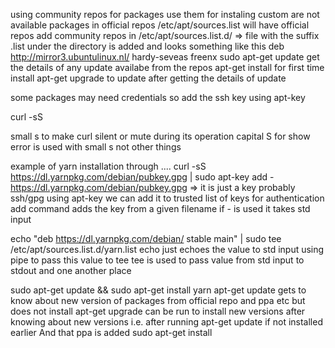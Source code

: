 using community repos for packages
use them for instaling custom are not available packages in official repos
/etc/apt/sources.list will have official repos 
add community repos in 
/etc/apt/sources.list.d/  => file with the suffix .list under the directory  is added
and looks something like this
deb http://mirror3.ubuntulinux.nl/ hardy-seveas freenx
sudo apt-get update
get the details of any update availabe from the repos
apt-get install <name> for first time install
apt-get upgrade to update after getting the details of update

some packages may need credentials so add the ssh key using apt-key



curl -sS

small s to make curl silent or mute during its operation
capital S for show error is used with small s not other things

example of yarn installation through ....
curl -sS https://dl.yarnpkg.com/debian/pubkey.gpg | sudo apt-key add -
https://dl.yarnpkg.com/debian/pubkey.gpg  => it is just a key probably ssh/gpg
using apt-key we can add it to trusted list of keys for authentication
add command adds the key from a given filename if - is used it takes std input

echo "deb https://dl.yarnpkg.com/debian/ stable main" | sudo tee /etc/apt/sources.list.d/yarn.list
echo just echoes the value to std input
using pipe to pass this value to tee
tee is used to pass value from std input to stdout and one another place

sudo apt-get update && sudo apt-get install yarn
apt-get update gets to know about new version of packages from official repo and 
ppa etc but does not install
apt-get upgrade can be run to install new versions after knowing about new versions i.e. after running 
apt-get update
if not installed earlier And that ppa is added sudo apt-get install
